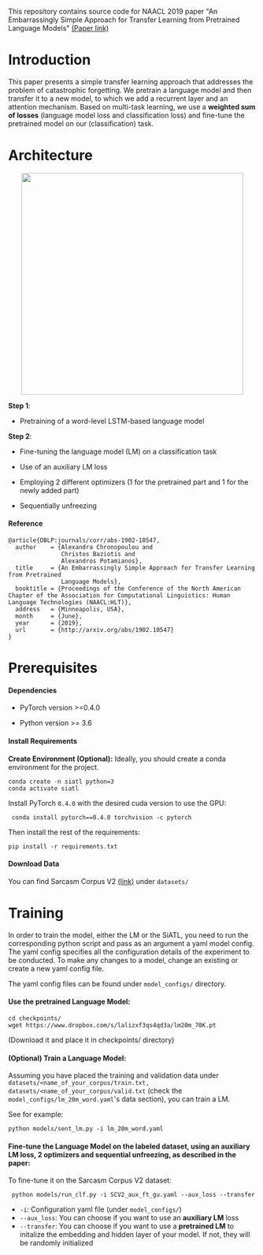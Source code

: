 
This repository contains source code for NAACL 2019 paper "An Embarrassingly Simple Approach for Transfer Learning from
Pretrained Language Models" [(Paper link)](https://arxiv.org/abs/1902.10547)


 

# Introduction

This paper presents a simple transfer learning approach that addresses the problem of catastrophic forgetting.
We pretrain a language model and then transfer it to a new model, to which we add a recurrent layer and an attention mechanism. Based on multi-task learning, we use a **weighted sum of losses** (language model loss and classification loss) and fine-tune the pretrained model on our (classification) task.

# Architecture

<p align="center">
<img src="https://user-images.githubusercontent.com/30402550/58558299-19d26680-8229-11e9-893d-99d25c911c7a.png" width="450">
</p>

 
**Step 1**:

- Pretraining of a word-level LSTM-based language model 

**Step 2**: 

- Fine-tuning the language model (LM) on a classification task 

- Use of an auxiliary LM loss

- Employing 2 different optimizers (1 for the pretrained part and 1 for the newly added part)

- Sequentially unfreezing 


#### Reference

```
@article{DBLP:journals/corr/abs-1902-10547,
  author    = {Alexandra Chronopoulou and
               Christos Baziotis and
               Alexandros Potamianos},
  title     = {An Embarrassingly Simple Approach for Transfer Learning from Pretrained
               Language Models},
  booktitle = {Proceedings of the Conference of the North American Chapter of the Association for Computational Linguistics: Human Language Technologies (NAACL:HLT)},
  address   = {Minneapolis, USA},
  month     = {June},
  year      = {2019},
  url       = {http://arxiv.org/abs/1902.10547}
}
```

# Prerequisites 

#### Dependencies

- PyTorch version >=0.4.0

- Python version >= 3.6

#### Install Requirements 
**Create Environment (Optional):**  Ideally, you should create a conda environment for the project.

```
conda create -n siatl python=3
conda activate siatl
```

Install PyTorch ```0.4.0``` with the desired cuda version to use the GPU:

``` conda install pytorch==0.4.0 torchvision -c pytorch```

Then install the rest of the requirements:

```
pip install -r requirements.txt
```

#### Download Data

You can find Sarcasm Corpus V2 [(link)](https://nlds.soe.ucsc.edu/sarcasm2) under ```datasets/```


# Training


In order to train the model, either the LM or the SiATL, you need to run the corresponding python script and pass as an argument a yaml model config. The yaml config specifies all the configuration details of the experiment to be conducted.
To make any changes to a model, change an existing or create a new yaml config file. 

The yaml config files can be found under ```model_configs/``` directory.

#### Use the pretrained Language Model:

``` 
cd checkpoints/
wget https://www.dropbox.com/s/lalizxf3qs4qd3a/lm20m_70K.pt 
```
(Download it and place it in checkpoints/ directory)

#### (Optional) Train a Language Model:

Assuming you have placed the training and validation data under ```datasets/<name_of_your_corpus/train.txt, 
datasets/<name_of_your_corpus/valid.txt``` (check the ```model_configs/lm_20m_word.yaml```'s data section), you can train a LM. 

See for example:

``` python models/sent_lm.py -i lm_20m_word.yaml ```

#### Fine-tune the Language Model on the labeled dataset, using an auxiliary LM loss, 2 optimizers and sequential unfreezing, as described in the paper:

To fine-tune it on the Sarcasm Corpus V2 dataset:

``` python models/run_clf.py -i SCV2_aux_ft_gu.yaml --aux_loss --transfer```

- ``-i``: Configuration yaml file (under ``model_configs/``)
- ``--aux_loss``: You can choose if you want to use an **auxiliary LM** loss 
- ``--transfer``: You can choose if you want to use a **pretrained LM** to initalize
the embedding and hidden layer of your model. If not, they will be randomly initialized
